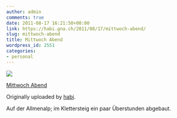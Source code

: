 ```yaml
---
author: admin
comments: true
date: 2011-08-17 16:21:50+00:00
link: https://habi.gna.ch/2011/08/17/mittwoch-abend/
slug: mittwoch-abend
title: Mittwoch Abend
wordpress_id: 2551
categories:
- personal
---
```


[![](http://farm7.static.flickr.com/6077/6053397038_d279e2df96_m.jpg)](http://www.flickr.com/photos/habi/6053397038/)

[Mittwoch Abend](http://www.flickr.com/photos/habi/6053397038/)

Originally uploaded by [habi](http://www.flickr.com/photos/habi/).

Auf der Allmenalp; im Klettersteig ein paar Überstunden abgebaut.
